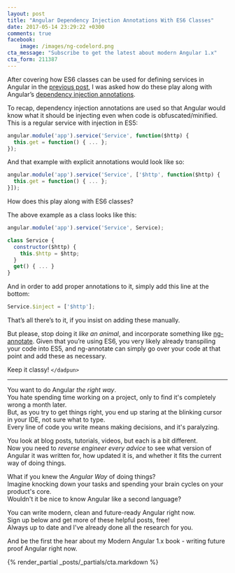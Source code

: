 ```yaml
---
layout: post
title: "Angular Dependency Injection Annotations With ES6 Classes"
date: 2017-05-14 23:29:22 +0300
comments: true
facebook:
    image: /images/ng-codelord.png
cta_message: "Subscribe to get the latest about modern Angular 1.x"
cta_form: 211387
---
```


After covering how ES6 classes can be used for defining services in Angular in the [previous post](http://www.codelord.net/2017/05/08/moving-anuglar-factories-to-services-with-classes/), I was asked how do these play along with Angular’s [dependency injection annotations](http://www.codelord.net/2015/11/18/the-deal-with-angular-and-minification/).

To recap, dependency injection annotations are used so that Angular would know what it should be injecting even when code is obfuscated/minified.
This is a regular service with injection in ES5:

```javascript
angular.module('app').service('Service', function($http) {
  this.get = function() { ... };
});
```

And that example with explicit annotations would look like so:

```javascript
angular.module('app').service('Service', ['$http', function($http) {
  this.get = function() { ... };
}]);
```

How does this play along with ES6 classes?

The above example as a class looks like this:

```javascript
angular.module('app').service('Service', Service);

class Service {
  constructor($http) {
    this.$http = $http;
  }
  get() { ... }
}
```

And in order to add proper annotations to it, simply add this line at the bottom:

```javascript
Service.$inject = ['$http'];
```

That’s all there’s to it, if you insist on adding these manually.

But please, stop doing it *like an animal*, and incorporate something like [ng-annotate](https://github.com/olov/ng-annotate).
Given that you’re using ES6, you very likely already transpiling your code into ES5, and ng-annotate can simply go over your code at that point and add these as necessary.

Keep it classy! `</dadpun>`


<hr>

You want to do Angular *the right way*.  
You hate spending time working on a project, only to find it's completely wrong a month later.  
But, as you try to get things right, you end up staring at the blinking cursor in your IDE, not sure what to type.  
Every line of code you write means making decisions, and it's paralyzing.  

You look at blog posts, tutorials, videos, but each is a bit different.  
Now you need to *reverse engineer every advice* to see what version of Angular it was written for, how updated it is, and whether it fits the current way of doing things.

What if you knew the *Angular Way* of doing things?  
Imagine knocking down your tasks and spending your brain cycles on your product's core.  
Wouldn't it be nice to know Angular like a second language?

You can write modern, clean and future-ready Angular right now.  
Sign up below and get more of these helpful posts, free!  
Always up to date and I've already done all the research for you.

And be the first the hear about my Modern Angular 1.x book - writing future proof Angular right now.

{% render_partial _posts/_partials/cta.markdown %}
